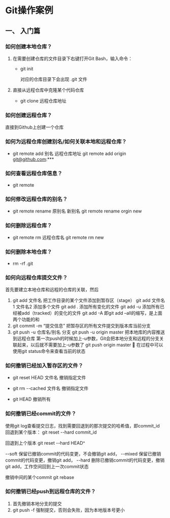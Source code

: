# Git操作案例

## 一、	入门篇
### 如何创建本地仓库？

1. 在需要创建仓库的文件目录下右键打开Git Bash，输入命令：

   * git init

      对应的仓库目录下会出现 .git 文件

2. 直接从远程仓库中克隆某个代码仓库
   * git clone 远程仓库地址

### 如何创建远程仓库？

直接到Github上创建一个仓库

### 如何为远程仓库创建别名/如何关联本地和远程仓库？ 

* git remote add 别名 远程仓库地址
  git remote add origin git@github.com:***

### 如何查看远程仓库信息？

* git remote

### 如何修改远程仓库的别名？

* git remote rename 原别名 新别名
  git remote rename orgin new

 

### 如何删除远程仓库？
* git remote rm 远程仓库名
  git remote rm new

### 如何删除本地仓库？

* rm -rf .git

### 如何向远程仓库提交文件？

首先要建立本地仓库和远程的仓库的关联，然后

1.	git add 文件名
把工作目录的某个文件添加到暂存区（stage）
git add 文件名1 文件名2
添加多个文件
git add .
添加所有变化的文件
git add -u 
添加所有已经被add（tracked）的变化的文件
git add -A 
即git add –all的缩写，是上面两个功能的和
2.	git commit -m “提交信息”
把暂存区的所有文件提交到版本库当前分支
3.	git push -u 仓库名/别名 分支
git push -u origin master
把本地库的内容推送到远程仓库
第一次push的时候加上-u参数，Git会把本地分支和远程的分支关联起来，以后就不需要加上-u参数了
git push origin master
	在过程中可以使用git status命令来查看当前的状态

### 如何撤销已经加入暂存区的文件？
* git reset HEAD 文件名
  撤销指定文件

* git rm --cached 文件名
  撤销指定文件

* git HEAD
  撤销所有



### 如何撤销已经commit的文件？
使用git log查看提交日志，找到需要回退到的那次提交的哈希值，即commit_id
回退到某个版本：
git reset --hard commit_id

回退到上个版本
git reset --hard HEAD^

--soft 保留已撤销commit的代码变更，不会撤销git add， 
--mixed 保留已撤销commit的代码变更，撤销git add， 
--hard 删除已撤销commit的代码变更，撤销git add，工作空间回到上一次commit状态

撤销中间的某个commit
git rebase

### 如何撤销已经push到远程仓库的文件？

1.	首先撤销本地分支的提交
2.	git push -f 强制提交，否则会失败，因为本地版本号更小
